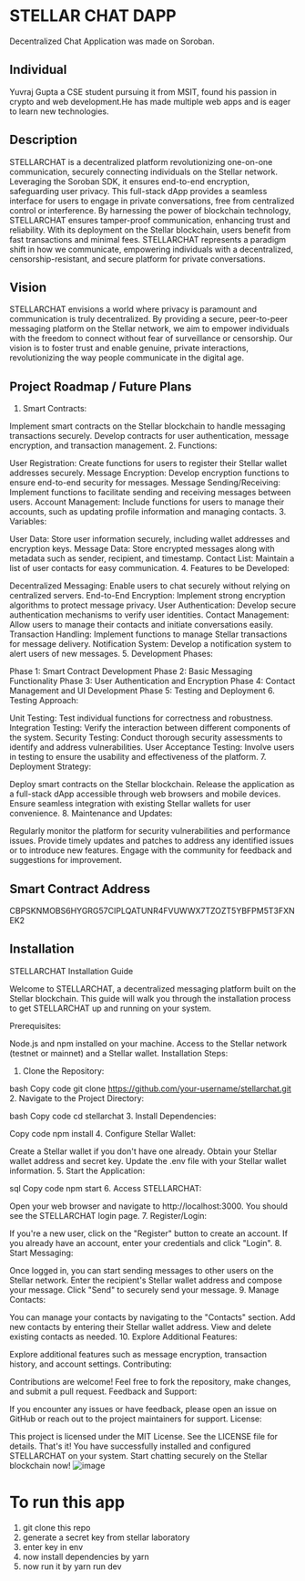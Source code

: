 # STELLAR CHAT DAPP
Decentralized Chat Application was made on Soroban.
## Individual
Yuvraj Gupta a CSE student pursuing it from MSIT, found his passion in crypto and web development.He has made multiple web apps and is eager to learn new technologies.
## Description
STELLARCHAT is a decentralized platform revolutionizing one-on-one communication, securely connecting individuals on the Stellar network. Leveraging the Soroban SDK, it ensures end-to-end encryption, safeguarding user privacy. This full-stack dApp provides a seamless interface for users to engage in private conversations, free from centralized control or interference. By harnessing the power of blockchain technology, STELLARCHAT ensures tamper-proof communication, enhancing trust and reliability. With its deployment on the Stellar blockchain, users benefit from fast transactions and minimal fees. STELLARCHAT represents a paradigm shift in how we communicate, empowering individuals with a decentralized, censorship-resistant, and secure platform for private conversations.
## Vision
STELLARCHAT envisions a world where privacy is paramount and communication is truly decentralized. By providing a secure, peer-to-peer messaging platform on the Stellar network, we aim to empower individuals with the freedom to connect without fear of surveillance or censorship. Our vision is to foster trust and enable genuine, private interactions, revolutionizing the way people communicate in the digital age.
## Project Roadmap / Future Plans
1. Smart Contracts:

Implement smart contracts on the Stellar blockchain to handle messaging transactions securely.
Develop contracts for user authentication, message encryption, and transaction management.
2. Functions:

User Registration: Create functions for users to register their Stellar wallet addresses securely.
Message Encryption: Develop encryption functions to ensure end-to-end security for messages.
Message Sending/Receiving: Implement functions to facilitate sending and receiving messages between users.
Account Management: Include functions for users to manage their accounts, such as updating profile information and managing contacts.
3. Variables:

User Data: Store user information securely, including wallet addresses and encryption keys.
Message Data: Store encrypted messages along with metadata such as sender, recipient, and timestamp.
Contact List: Maintain a list of user contacts for easy communication.
4. Features to be Developed:

Decentralized Messaging: Enable users to chat securely without relying on centralized servers.
End-to-End Encryption: Implement strong encryption algorithms to protect message privacy.
User Authentication: Develop secure authentication mechanisms to verify user identities.
Contact Management: Allow users to manage their contacts and initiate conversations easily.
Transaction Handling: Implement functions to manage Stellar transactions for message delivery.
Notification System: Develop a notification system to alert users of new messages.
5. Development Phases:

Phase 1: Smart Contract Development
Phase 2: Basic Messaging Functionality
Phase 3: User Authentication and Encryption
Phase 4: Contact Management and UI Development
Phase 5: Testing and Deployment
6. Testing Approach:

Unit Testing: Test individual functions for correctness and robustness.
Integration Testing: Verify the interaction between different components of the system.
Security Testing: Conduct thorough security assessments to identify and address vulnerabilities.
User Acceptance Testing: Involve users in testing to ensure the usability and effectiveness of the platform.
7. Deployment Strategy:

Deploy smart contracts on the Stellar blockchain.
Release the application as a full-stack dApp accessible through web browsers and mobile devices.
Ensure seamless integration with existing Stellar wallets for user convenience.
8. Maintenance and Updates:

Regularly monitor the platform for security vulnerabilities and performance issues.
Provide timely updates and patches to address any identified issues or to introduce new features.
Engage with the community for feedback and suggestions for improvement.
## Smart Contract Address
CBPSKNMOBS6HYGRG57CIPLQATUNR4FVUWWX7TZOZT5YBFPM5T3FXNEK2
## Installation

STELLARCHAT Installation Guide

Welcome to STELLARCHAT, a decentralized messaging platform built on the Stellar blockchain. This guide will walk you through the installation process to get STELLARCHAT up and running on your system.

Prerequisites:

Node.js and npm installed on your machine.
Access to the Stellar network (testnet or mainnet) and a Stellar wallet.
Installation Steps:

1. Clone the Repository:

bash
Copy code
git clone https://github.com/your-username/stellarchat.git
2. Navigate to the Project Directory:

bash
Copy code
cd stellarchat
3. Install Dependencies:

Copy code
npm install
4. Configure Stellar Wallet:

Create a Stellar wallet if you don't have one already.
Obtain your Stellar wallet address and secret key.
Update the .env file with your Stellar wallet information.
5. Start the Application:

sql
Copy code
npm start
6. Access STELLARCHAT:

Open your web browser and navigate to http://localhost:3000.
You should see the STELLARCHAT login page.
7. Register/Login:

If you're a new user, click on the "Register" button to create an account.
If you already have an account, enter your credentials and click "Login".
8. Start Messaging:

Once logged in, you can start sending messages to other users on the Stellar network.
Enter the recipient's Stellar wallet address and compose your message.
Click "Send" to securely send your message.
9. Manage Contacts:

You can manage your contacts by navigating to the "Contacts" section.
Add new contacts by entering their Stellar wallet address.
View and delete existing contacts as needed.
10. Explore Additional Features:

Explore additional features such as message encryption, transaction history, and account settings.
Contributing:

Contributions are welcome! Feel free to fork the repository, make changes, and submit a pull request.
Feedback and Support:

If you encounter any issues or have feedback, please open an issue on GitHub or reach out to the project maintainers for support.
License:

This project is licensed under the MIT License. See the LICENSE file for details.
That's it! You have successfully installed and configured STELLARCHAT on your system. Start chatting securely on the Stellar blockchain now!
![image](https://github.com/yuvrajthegupta/STELLARCHAT/assets/96349681/c27ec69e-8988-4f6e-ad4d-688ec8ba7ac5)
# To run this app
1. git clone this repo
2. generate a secret key from stellar laboratory
3. enter key in env
4. now install dependencies by yarn
5. now run it by yarn run dev

